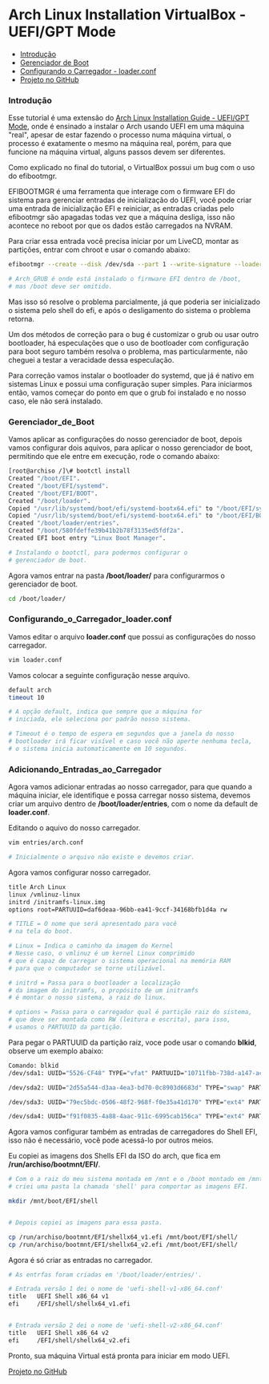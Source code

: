 # **Arch Linux Installation VirtualBox - UEFI/GPT Mode**

- [Introdução](#Introdução)
- [Gerenciador de Boot](#Gerenciador_de_Boot)
- [Configurando o Carregador - loader.conf](#Configurando_o_Carregador_loader.conf)
- [Projeto no GitHub](https://github.com/BRVN01/ArchLinux)



### **Introdução**

Esse tutorial é uma extensão do [Arch Linux Installation Guide - UEFI/GPT Mode](https://www.linkedin.com/pulse/arch-linux-installation-guide-uefigpt-mode-bruno-silva), onde é ensinado a instalar o Arch usando UEFI em uma máquina "real", apesar de estar fazendo o processo numa máquina virtual, o processo é exatamente o mesmo na máquina real, porém, para que funcione na máquina virtual, alguns passos devem ser diferentes.

Como explicado no final do tutorial, o VirtualBox possui um bug com o uso do efibootmgr. 

EFIBOOTMGR é uma ferramenta que interage com o firmware EFI do sistema para gerenciar entradas de inicialização do UEFI, você pode criar uma entrada de inicialização EFI e reiniciar, as entradas criadas pelo efibootmgr são apagadas todas vez que a máquina desliga, isso não acontece no reboot por que os dados estão carregados na NVRAM.



Para criar essa entrada você precisa iniciar por um LiveCD, montar as partições, entrar com chroot e usar o comando abaixo:

```bash
efibootmgr --create --disk /dev/sda --part 1 --write-signature --loader /EFI/Arch_GRUB/grubx64.efi --label "Arch_GRUB" --verbose

# Arch_GRUB é onde está instalado o firmware EFI dentro de /boot, 
# mas /boot deve ser omitido.
```



Mas isso só resolve o problema parcialmente, já que poderia ser inicializado o sistema pelo shell do efi, e após o desligamento do sistema o problema retorna.

Um dos métodos de correção para o bug é customizar o grub ou usar outro bootloader, há especulações que o uso de bootloader com configuração para boot seguro também resolva o problema, mas particularmente, não cheguei a testar a veracidade dessa especulação.

Para correção vamos instalar o bootloader do systemd, que já é nativo em sistemas Linux e possui uma configuração super simples. Para iniciarmos então, vamos começar do ponto em que o grub foi instalado e no nosso caso, ele não será instalado.



### **Gerenciador_de_Boot**

Vamos aplicar as configurações do nosso gerenciador de boot, depois vamos configurar dois aquivos, para aplicar o nosso gerenciador de boot, permitindo que ele entre em execução, rode o comando abaixo:



```bash
[root@archiso /]\# bootctl install
Created "/boot/EFI".
Created "/boot/EFI/systemd".
Created "/boot/EFI/BOOT".
Created "/boot/loader".
Copied "/usr/lib/systemd/boot/efi/systemd-bootx64.efi" to "/boot/EFI/systemd/systemd-bootx64.efi".
Copied "/usr/lib/systemd/boot/efi/systemd-bootx64.efi" to "/boot/EFI/BOOT/BOOTX64.EFI".
Created "/boot/loader/entries".
Created "/boot/580fdeffe39b41b2b78f3135ed5fdf2a".
Created EFI boot entry "Linux Boot Manager".

# Instalando o bootctl, para podermos configurar o 
# gerenciador de boot.
```



Agora vamos entrar na pasta  **/boot/loader/** para configurarmos o gerenciador de boot.

```bash
cd /boot/loader/ 
```



### **Configurando_o_Carregador_loader.conf**



Vamos editar o arquivo **loader.conf**  que possui as configurações do nosso carregador.

```bash
vim loader.conf
```



Vamos colocar a seguinte configuração nesse arquivo.

```bash
default arch
timeout 10

# A opção default, indica que sempre que a máquina for 
# iniciada, ele seleciona por padrão nosso sistema.

# Timeout é o tempo de espera em segundos que a janela do nosso
# bootloader irá ficar visível e caso você não aperte nenhuma tecla,
# o sistema inicia automaticamente em 10 segundos.
```





### **Adicionando_Entradas_ao_Carregador**



Agora vamos adicionar entradas ao nosso carregador, para que quando a máquina iniciar, ele identifique e possa carregar nosso sistema, devemos criar um arquivo dentro de **/boot/loader/entries**, com o nome da default de **loader.conf**.



Editando o aquivo do nosso carregador.

```bash
vim entries/arch.conf

# Inicialmente o arquivo não existe e devemos criar.
```



Agora vamos configurar nosso carregador.

```bash
title Arch Linux
linux /vmlinuz-linux
initrd /initramfs-linux.img
options root=PARTUUID=daf6deaa-96bb-ea41-9ccf-34168bfb1d4a rw

# TITLE = O nome que será apresentado para você
# na tela do boot.

# Linux = Indica o caminho da imagem do Kernel
# Nesse caso, o vmlinuz é um kernel Linux comprimido 
# que é capaz de carregar o sistema operacional na memória RAM
# para que o computador se torne utilizável.

# initrd = Passa para o bootloader a localização
# da imagem do initramfs, o propósito de um initramfs 
# é montar o nosso sistema, a raiz do linux.

# options = Passa para o carregador qual é partição raiz do sistema,
# que deve ser montada como RW (leitura e escrita), para isso,
# usamos o PARTUUID da partição.
```

Para pegar o PARTUUID da partição raiz, voce pode usar o comando **blkid**, observe um exemplo abaixo:

```bash
Comando: blkid 
/dev/sda1: UUID="5526-CF48" TYPE="vfat" PARTUUID="10711fbb-738d-a147-ac0b-8c99452be744"

/dev/sda2: UUID="2d55a544-d3aa-4ea3-bd70-0c8903d6683d" TYPE="swap" PARTUUID="7f836529-7ebb-ee47-a16f-56d087d9067a"

/dev/sda3: UUID="79ec5bdc-0506-48f2-968f-f0e35a41d170" TYPE="ext4" PARTUUID="82200069-3078-bd43-9a12-207f07890da5"

/dev/sda4: UUID="f91f0835-4a88-4aac-911c-6995cab156ca" TYPE="ext4" PARTUUID="daf6deaa-96bb-ea41-9ccf-34168bfb1d4a"
```



Agora vamos configurar também as entradas de carregadores do Shell EFI, isso não é necessário, você pode acessá-lo por outros meios.

Eu copiei as imagens dos Shells EFI da ISO do arch, que fica em **/run/archiso/bootmnt/EFI/**.

```bash
# Com o a raiz do meu sistema montada em /mnt e o /boot montado em /mnt/boot,
# criei uma pasta la chamada 'shell' para comportar as imagens EFI.

mkdir /mnt/boot/EFI/shell


# Depois copiei as imagens para essa pasta.

cp /run/archiso/bootmnt/EFI/shellx64_v1.efi /mnt/boot/EFI/shell/
cp /run/archiso/bootmnt/EFI/shellx64_v2.efi /mnt/boot/EFI/shell/ 
```

Agora é só criar as entradas no carregador.

```bash
# As entrfas foram criadas em '/boot/loader/entries/'.

# Entrada versão 1 dei o nome de 'uefi-shell-v1-x86_64.conf'
title   UEFI Shell x86_64 v1
efi     /EFI/shell/shellx64_v1.efi


# Entrada versão 2 dei o nome de 'uefi-shell-v2-x86_64.conf'
title   UEFI Shell x86_64 v2
efi     /EFI/shell/shellx64_v2.efi
```



Pronto, sua máquina Virtual está pronta para iniciar em modo UEFI.



[Projeto no GitHub](https://github.com/BRVN01/ArchLinux)